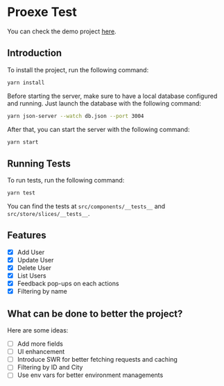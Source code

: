 # Proexe Test

You can check the demo project [here](https://condescending-feynman-50f6e5.netlify.app/).

## Introduction

To install the project, run the following command:

```bash
yarn install
```

Before starting the server, make sure to have a local database configured and running.
Just launch the database with the following command:

```bash
yarn json-server --watch db.json --port 3004
```

After that, you can start the server with the following command:

```bash
yarn start
```

## Running Tests

To run tests, run the following command:

```bash
yarn test
```

You can find the tests at `src/components/__tests__` and `src/store/slices/__tests__`.

## Features

- [x] Add User
- [x] Update User
- [x] Delete User
- [x] List Users
- [x] Feedback pop-ups on each actions
- [X] Filtering by name

## What can be done to better the project?

Here are some ideas:

- [ ] Add more fields
- [ ] UI enhancement
- [ ] Introduce SWR for better fetching requests and caching
- [ ] Filtering by ID and City
- [ ] Use env vars for better environment managements
